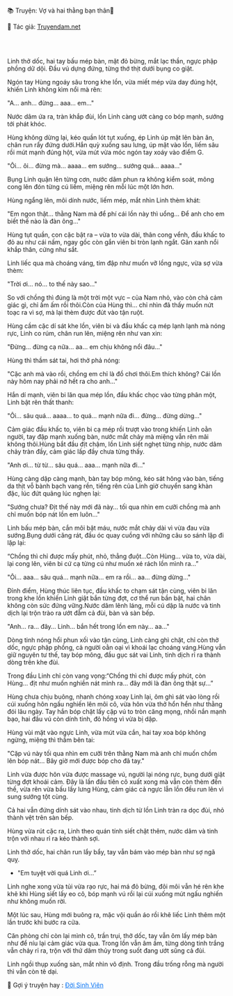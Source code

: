 📚 Truyện: Vợ và hai thằng bạn thân🔞 
<br>
<p>📖 Tác giả: <a href="https://truyendam.net" target="_blank" title="Truyện sex người lớn, truyện 18+ tại Truyendam.net">Truyendam.net</a></p>
<br></br>

Linh thở dốc, hai tay bấu mép bàn, mặt đỏ bừng, mắt lạc thần, ngực phập phồng dữ dội. Đầu vú dựng đứng, từng thớ thịt dưới bụng co giật.

Ngón tay Hùng ngoáy sâu trong khe lồn, vừa miết mép vừa day đúng hột, khiến Linh không kìm nổi mà rên:

"A… anh… đừng… aaa… em…"

Nước dâm ứa ra, tràn khắp đùi, lồn Linh càng ướt càng co bóp mạnh, sướng tới phát khóc.

Hùng không dừng lại, kéo quần lót tụt xuống, ép Linh úp mặt lên bàn ăn, chân run rẩy đứng dưới.Hắn quỳ xuống sau lưng, úp mặt vào lồn, liếm sâu rồi mút mạnh đúng hột, vừa mút vừa móc ngón tay xoáy vào điểm G.

"Ôi… ôi… đừng mà… aaaa… em sướng… sướng quá… aaaa…"

Bụng Linh quặn lên từng cơn, nước dâm phun ra không kiểm soát, mông cong lên đón từng cú liếm, miệng rên mỗi lúc một lớn hơn.

Hùng ngẩng lên, môi dính nước, liếm mép, mắt nhìn Linh thèm khát:

"Em ngon thật… thằng Nam mà để phí cái lồn này thì uổng… Để anh cho em biết thế nào là đàn ông…"

Hùng tụt quần, con cặc bật ra – vừa to vừa dài, thân cong vểnh, đầu khấc to đỏ au như cái nấm, ngay gốc còn gắn viên bi tròn lạnh ngắt. Gân xanh nổi khắp thân, cứng như sắt.

Linh liếc qua mà choáng váng, tim đập như muốn vỡ lồng ngực, vừa sợ vừa thèm:

"Trời ơi… nó… to thế này sao…"

So với chồng thì đúng là một trời một vực – của Nam nhỏ, vào còn chả cảm giác gì, chỉ ấm ấm rồi thôi.Còn của Hùng thì… chỉ nhìn đã thấy muốn nứt toạc ra vì sợ, mà lại thèm được đút vào tận ruột.

Hùng cầm cặc dí sát khe lồn, viên bi và đầu khấc cạ mép lạnh lạnh mà nóng rực, Linh co rúm, chân run lên, miệng rên như van xin:

"Đừng… đừng cạ nữa… aa… em chịu không nổi đâu…"

Hùng thì thầm sát tai, hơi thở phả nóng:

"Cặc anh mà vào rồi, chồng em chỉ là đồ chơi thôi.Em thích không? Cái lồn này hôm nay phải nở hết ra cho anh…"

Hắn dí mạnh, viên bi lăn qua mép lồn, đầu khấc chọc vào từng phân một, Linh bật rên thất thanh:

"Ôi… sâu quá… aaaa… to quá… mạnh nữa đi… đừng… đừng dừng…"

Cảm giác đầu khấc to, viên bi cạ mép rồi trượt vào trong khiến Linh oằn người, tay đập mạnh xuống bàn, nước mắt chảy mà miệng vẫn rên mãi không thôi.Hùng bắt đầu địt chậm, lồn Linh siết nghẹt từng nhịp, nước dâm chảy tràn đầy, cảm giác lấp đầy chưa từng thấy.

"Anh ơi… từ từ… sâu quá… aaa… mạnh nữa đi…"

Hùng càng dập càng mạnh, bàn tay bóp mông, kéo sát hông vào bàn, tiếng da thịt vỗ bành bạch vang rền, tiếng rên của Linh giờ chuyển sang khàn đặc, lúc đứt quãng lúc nghẹn lại:

"Sướng chưa? Địt thế này mới đã này… tối qua nhìn em cưỡi chồng mà anh chỉ muốn bóp nát lồn em luôn…"

Linh bấu mép bàn, cắn môi bật máu, nước mắt chảy dài vì vừa đau vừa sướng.Bụng dưới căng rát, đầu óc quay cuồng với những câu so sánh lặp đi lặp lại:

“Chồng thì chỉ được mấy phút, nhỏ, thẳng đuột…Còn Hùng… vừa to, vừa dài, lại cong lên, viên bi cứ cạ từng cú như muốn xé rách lồn mình ra…”

"Ôi… aaa… sâu quá… mạnh nữa… em ra rồi… aa… đừng dừng…"

Đỉnh điểm, Hùng thúc liên tục, đầu khấc to chạm sát tận cùng, viên bi lăn trong khe lồn khiến Linh giật bắn từng đợt, cơ thể run bần bật, hai chân không còn sức đứng vững.Nước dâm lênh láng, mỗi cú dập là nước và tinh dịch lại trộn trào ra ướt đẫm cả đùi, bàn và sàn bếp.

"Anh… ra… đây… Linh… bắn hết trong lồn em này… aa…"

Dòng tinh nóng hổi phun xối vào tận cùng, Linh càng ghì chặt, chỉ còn thở dốc, ngực phập phồng, cả người oằn oại vì khoái lạc choáng váng.Hùng vẫn giữ nguyên tư thế, tay bóp mông, đầu gục sát vai Linh, tinh dịch rỉ ra thành dòng trên khe đùi.

Trong đầu Linh chỉ còn vang vọng:“Chồng thì chỉ được mấy phút, còn Hùng… địt như muốn nghiền nát mình ra… đây mới là đàn ông thật sự…”

Hùng chưa chịu buông, nhanh chóng xoay Linh lại, ôm ghì sát vào lòng rồi cúi xuống hôn ngấu nghiến lên môi cô, vừa hôn vừa thở hổn hển như thằng đói lâu ngày. Tay hắn bóp chặt lấy cặp vú to tròn căng mọng, nhồi nắn mạnh bạo, hai đầu vú còn dính tinh, đỏ hồng vì vừa bị dập.

Hùng vùi mặt vào ngực Linh, vừa mút vừa cắn, hai tay xoa bóp không ngừng, miệng thì thầm bên tai:

"Cặp vú này tối qua nhìn em cưỡi trên thằng Nam mà anh chỉ muốn chồm lên bóp nát... Bây giờ mới được bóp cho đã tay."

Linh vừa được hôn vừa được massage vú, người lại nóng rực, bụng dưới giật từng đợt khoái cảm. Đây là lần đầu tiên cô xuất xong mà vẫn còn thèm đến thế, vừa rên vừa bấu lấy lưng Hùng, cảm giác cả ngực lẫn lồn đều run lên vì sung sướng tột cùng.

Cả hai vẫn đứng dính sát vào nhau, tinh dịch từ lồn Linh tràn ra dọc đùi, nhỏ thành vệt trên sàn bếp.  

Hùng vừa rút cặc ra, Linh theo quán tính siết chặt thêm, nước dâm và tinh trộn với nhau rỉ ra kéo thành sợi.  

Linh thở dốc, hai chân run lẩy bẩy, tay vẫn bám vào mép bàn như sợ ngã quỵ.



- "Em tuyệt vời quá Linh ơi…”



Linh nghe xong vừa tủi vừa rạo rực, hai má đỏ bừng, đôi môi vẫn hé rên khe khẽ khi Hùng siết lấy eo cô, bóp mạnh vú rồi lại cúi xuống mút ngấu nghiến như không muốn rời.

Một lúc sau, Hùng mới buông ra, mặc vội quần áo rồi khẽ liếc Linh thêm một lần trước khi bước ra cửa.

Căn phòng chỉ còn lại mình cô, trần trụi, thở dốc, tay vẫn ôm lấy mép bàn như để níu lại cảm giác vừa qua. Trong lồn vẫn âm ấm, từng dòng tinh trắng vẫn chảy rỉ ra, trộn với thứ dâm thủy trong suốt đang ướt sũng cả đùi.

Linh ngồi thụp xuống sàn, mắt nhìn vô định. Trong đầu trống rỗng mà người thì vẫn còn tê dại. 
<!-- truyện sex POV chồng, vợ lên đỉnh, sex quay lén, cảnh nóng vợ bị chén, group sex Việt, truyện sex dài tập, sex bạn thân chồng, truyện sex khiêu dâm, truyện người lớn, Truyendam.net -->
<p>
  📢 Gợi ý truyện hay : 
  <a href="https://truyendam.net/truyen/doi-sinh-vien" 
     target="_blank" 
     title="Truyện sex người lớn, truyện 18+ tại Truyendam.net"
     style="text-decoration: underline; color: #0070f3;"
  >
    Đời Sinh Viên
  </a>
</p>
